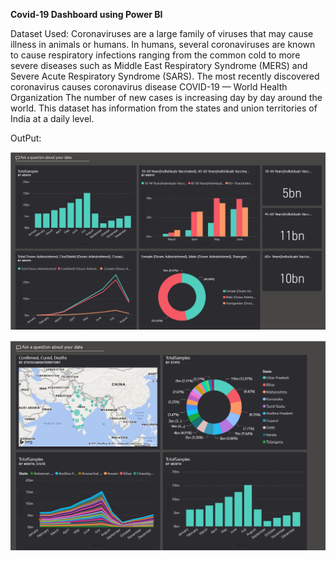 **Covid-19 Dashboard using Power BI**


Dataset Used:
Coronaviruses are a large family of viruses that may cause illness in animals or humans. In humans, several coronaviruses are known to cause respiratory infections ranging from the common cold to more severe diseases such as Middle East Respiratory Syndrome (MERS) and Severe Acute Respiratory Syndrome (SARS). The most recently discovered coronavirus causes coronavirus disease COVID-19 — World Health Organization
The number of new cases is increasing day by day around the world. This dataset has information from the states and union territories of India at a daily level.

OutPut:

![output image](https://github.com/Rutvik7713/Covid-19-Dashboard-Using-Power-BI/blob/main/Output_1.png)

![output image](https://github.com/Rutvik7713/Covid-19-Dashboard-Using-Power-BI/blob/main/Output_2.png)



